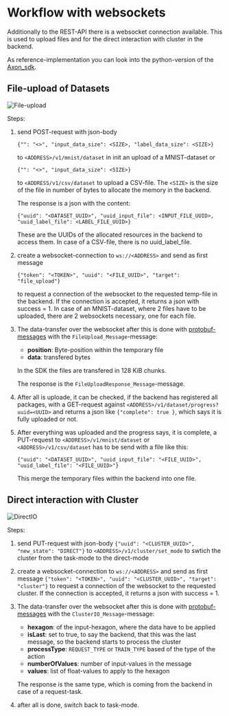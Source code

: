 # Workflow with websockets

Additionally to the REST-API there is a websocket connection available. This is used to upload files
and for the direct interaction with cluster in the backend.

As reference-implementation you can look into the python-version of the
[Axon_sdk](https://github.com/AxonFrame/Axon/tree/develop/src/sdk/python/Axon_sdk/Axon_sdk).

## File-upload of Datasets

![File-upload](Dataset_upload_workflow.drawio)

Steps:

1. send POST-request with json-body

    `{"": "<>", "input_data_size": <SIZE>, "label_data_size": <SIZE>}`

    to `<ADDRESS>/v1/mnist/dataset` in init an upload of a MNIST-dataset or

    `{"": "<>", "input_data_size": <SIZE>}`

    to `<ADDRESS/v1/csv/dataset` to upload a CSV-file. The `<SIZE>` is the size of the file in
    number of bytes to allocate the memory in the backend.

    The response is a json with the content:

    `{"uuid": "<DATASET_UUID>", "uuid_input_file": <INPUT_FILE_UUID>, "uuid_label_file": <LABEL_FILE_UUID>}`

    These are the UUIDs of the allocated resources in the backend to access them. In case of a
    CSV-file, there is no uuid_label_file.

2. create a websocket-connection to `ws://<ADDRESS>` and send as first message

    `{"token": "<TOKEN>", "uuid": "<FILE_UUID>", "target": "file_upload"}`

    to request a connection of the websocket to the requested temp-file in the backend. If the
    connection is accepted, it returns a json with success = 1. In case of an MNIST-dataset, where 2
    files have to be uploaded, there are 2 websockets necessary, one for each file.

3. The data-transfer over the websocket after this is done with
   [protobuf-messages](https://github.com/AxonFrame/Axon/blob/develop/src/libraries/Axon_messages/protobuffers/Axon_messages.proto3)
   with the `FileUpload_Message`-message:

    - **position**: Byte-position within the temporary file
    - **data**: transfered bytes

    In the SDK the files are transfered in 128 KiB chunks.

    The response is the `FileUploadResponse_Message`-message.

4. After all is uploade, it can be checked, if the backend has registered all packages, with a
   GET-request against `<ADDRESS>/v1/dataset/progress?uuid=<UUID>` and returns a json like
   `{"complete": true }`, which says it is fully uploaded or not.

5. After everything was uploaded and the progress says, it is complete, a PUT-request to
   `<ADDRESS>/v1/mnist/dataset` or `<ADDRESS>/v1/csv/dataset` has to be send with a file like this:

    `{"uuid": "<DATASET_UUID>", "uuid_input_file": "<FILE_UUID>", "uuid_label_file": "<FILE_UUID>"}`

    This merge the temporary files within the backend into one file.

## Direct interaction with Cluster

![DirectIO](DirectIO_workflow.drawio)

Steps:

1. send PUT-request with json-body `{"uuid": "<CLUSTER_UUID>", "new_state": "DIRECT"}` to
   `<ADDRESS>/v1/cluster/set_mode` to swtich the cluster from the task-mode to the direct-mode

2. create a websocket-connection to `ws://<ADDRESS>` and send as first message
   `{"token": "<TOKEN>", "uuid": "<CLUSTER_UUID>", "target": "cluster"}` to request a connection of
   the websocket to the requested cluster. If the connection is accepted, it returns a json with
   success = 1.

3. The data-transfer over the websocket after this is done with
   [protobuf-messages](https://github.com/AxonFrame/Axon/blob/develop/src/libraries/Axon_messages/protobuffers/Axon_messages.proto3)
   with the `ClusterIO_Message`-message:

    - **hexagon**:  of the input-hexagon, where the data have to be applied
    - **isLast**: set to true, to say the backend, that this was the last message, so the backend
      starts to process the cluster
    - **processType**: `REQUEST_TYPE` or `TRAIN_TYPE` based of the type of the action
    - **numberOfValues**: number of input-values in the message
    - **values**: list of float-values to apply to the hexagon

    The response is the same type, which is coming from the backend in case of a request-task.

4. after all is done, switch back to task-mode.

